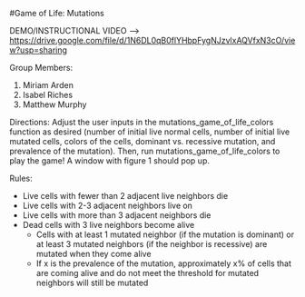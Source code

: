 #Game of Life: Mutations

DEMO/INSTRUCTIONAL VIDEO --> https://drive.google.com/file/d/1N6DL0qB0flYHbpFygNJzvlxAQVfxN3cO/view?usp=sharing

Group Members:
1. Miriam Arden
2. Isabel Riches
3. Matthew Murphy

Directions: 
Adjust the user inputs in the mutations_game_of_life_colors function as desired (number of initial live normal cells, number of initial live mutated cells, colors of the cells, dominant vs. recessive mutation, and prevalence of the mutation). Then, run mutations_game_of_life_colors to play the game! A window with figure 1 should pop up. 

Rules:
- Live cells with fewer than 2 adjacent live neighbors die
- Live cells with 2-3 adjacent neighbors live on
- Live cells with more than 3 adjacent neighbors die
- Dead cells with 3 live neighbors become alive
  - Cells with at least 1 mutated neighbor (if the mutation is dominant) or at least 3 mutated neighbors (if the neighbor is recessive)       are mutated when they come alive
  - If x is the prevalence of the mutation, approximately x% of cells that are coming alive and do not meet the threshold for mutated         neighbors will still be mutated

